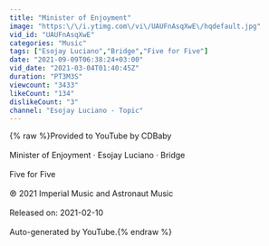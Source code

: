 ```yaml
---
title: "Minister of Enjoyment"
image: "https:\/\/i.ytimg.com\/vi\/UAUFnAsqXwE\/hqdefault.jpg"
vid_id: "UAUFnAsqXwE"
categories: "Music"
tags: ["Esojay Luciano","Bridge","Five for Five"]
date: "2021-09-09T06:38:24+03:00"
vid_date: "2021-03-04T01:40:45Z"
duration: "PT3M3S"
viewcount: "3433"
likeCount: "134"
dislikeCount: "3"
channel: "Esojay Luciano - Topic"
---
```

{% raw %}Provided to YouTube by CDBaby<br /><br />Minister of Enjoyment · Esojay Luciano · Bridge<br /><br />Five for Five<br /><br />℗ 2021 Imperial Music and Astronaut Music<br /><br />Released on: 2021-02-10<br /><br />Auto-generated by YouTube.{% endraw %}
